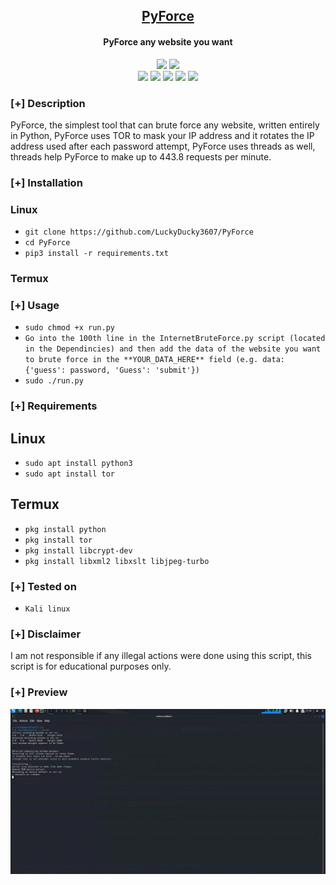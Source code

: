 <h2 align="center"><u>PyForce</u></h2>

<h4 align="center"> PyForce any website you want </h4>

<p align="center">
    <img src="https://img.shields.io/github/stars/LuckyDucky3607/PyForce?style=for-the-badge&color=orange">
    <img src="https://img.shields.io/github/issues/LuckyDucky3607/PyForce?style=for-the-badge&color=red">
<br>
    <img src="https://img.shields.io/badge/Author-LuckyDucky3607-magenta?style=flat-square">
    <img src="https://img.shields.io/badge/Open%20Source-Yes-orange?style=flat-square">
    <img src="https://img.shields.io/badge/Maintained-Yes-cyan?style=flat-square">
    <img src="https://img.shields.io/badge/Made%20In-Turkey-green?style=flat-square">
    <img src="https://img.shields.io/badge/Written%20In-Python-blue?style=flat-square">
<br>
</p>

### [+] Description
PyForce, the simplest tool that can brute force any website, written entirely in Python, PyForce uses TOR to mask your IP address and it rotates the IP address used after each password attempt, PyForce uses threads as well, threads help PyForce to make up to 443.8 requests per minute.

### [+] Installation

### Linux
 - `git clone https://github.com/LuckyDucky3607/PyForce`
 - `cd PyForce`
 - `pip3 install -r requirements.txt`

### Termux


### [+] Usage
 - `sudo chmod +x run.py`
 - `Go into the 100th line in the InternetBruteForce.py script (located in the Dependincies) and then add the data of the website you want to brute force in the **YOUR_DATA_HERE** field (e.g. data: {'guess': password, 'Guess': 'submit'})`
 - `sudo ./run.py`

### [+] Requirements

## Linux
 - `sudo apt install python3`
 - `sudo apt install tor`

## Termux
- `pkg install python`
- `pkg install tor`
- `pkg install libcrypt-dev`
- `pkg install libxml2 libxslt libjpeg-turbo`

### [+] Tested on
- `Kali linux`

### [+] Disclaimer 
I am not responsible if any illegal actions were done using this script, this script is for educational purposes only.

### [+] Preview
![screenshot](out-2.gif)


